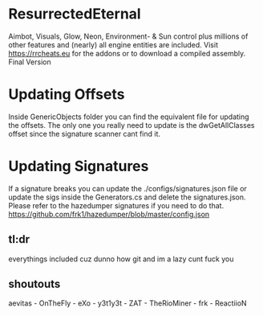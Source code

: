 # ResurrectedEternal
Aimbot, Visuals, Glow, Neon, Environment- & Sun control plus millions of other features and (nearly) all engine entities are included.
Visit https://rrcheats.eu for the addons or to download a compiled assembly.
Final Version

# Updating Offsets
Inside GenericObjects folder you can find the equivalent file for updating the offsets.
The only one you really need to update is the dwGetAllClasses offset since the signature scanner cant find it.

# Updating Signatures
If a signature breaks you can update the ./configs/signatures.json file or update the sigs inside the Generators.cs and delete the signatures.json. Please refer to the hazedumper signatures if you need to do that. https://github.com/frk1/hazedumper/blob/master/config.json

## tl:dr
everythings included cuz dunno how git and im a lazy cunt
fuck you

## shoutouts

aevitas - OnTheFly - eXo - y3t1y3t - ZAT - TheRioMiner - frk - ReactiioN
